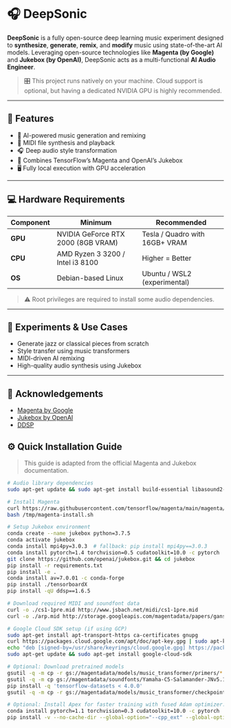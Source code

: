 # 🎧 DeepSonic

**DeepSonic** is a fully open-source deep learning music experiment designed to **synthesize**, **generate**, **remix**, and **modify** music using state-of-the-art AI models. Leveraging open-source technologies like **Magenta (by Google)** and **Jukebox (by OpenAI)**, DeepSonic acts as a multi-functional **AI Audio Engineer**.

> 🎛️ This project runs natively on your machine. Cloud support is optional, but having a dedicated NVIDIA GPU is highly recommended.

---

## 🚀 Features

- 🎼 AI-powered music generation and remixing
- 🎹 MIDI file synthesis and playback
- 🎧 Deep audio style transformation
- 🧠 Combines TensorFlow’s Magenta and OpenAI’s Jukebox
- 🖥️ Fully local execution with GPU acceleration

---

## 💻 Hardware Requirements

| Component | Minimum | Recommended |
|----------|---------|-------------|
| **GPU** | NVIDIA GeForce RTX 2000 (8GB VRAM) | Tesla / Quadro with 16GB+ VRAM |
| **CPU** | AMD Ryzen 3 3200 / Intel i3 8100 | Higher = Better |
| **OS** | Debian-based Linux | Ubuntu / WSL2 (experimental) |

> ⚠️ Root privileges are required to install some audio dependencies.

---

## 🧪 Experiments & Use Cases

- Generate jazz or classical pieces from scratch  
- Style transfer using music transformers  
- MIDI-driven AI remixing  
- High-quality audio synthesis using Jukebox  

---

## 🙏 Acknowledgements

- [Magenta by Google](https://github.com/magenta/magenta)  
- [Jukebox by OpenAI](https://github.com/openai/jukebox)  
- [DDSP](https://github.com/magenta/ddsp)  


## ⚙️ Quick Installation Guide

> This guide is adapted from the official Magenta and Jukebox documentation.

```bash
# Audio library dependencies
sudo apt-get update && sudo apt-get install build-essential libasound2-dev libjack-dev portaudio19-dev

# Install Magenta
curl https://raw.githubusercontent.com/tensorflow/magenta/main/magenta/tools/magenta-install.sh > /tmp/magenta-install.sh
bash /tmp/magenta-install.sh

# Setup Jukebox environment
conda create --name jukebox python=3.7.5
conda activate jukebox
conda install mpi4py=3.0.3  # fallback: pip install mpi4py==3.0.3
conda install pytorch=1.4 torchvision=0.5 cudatoolkit=10.0 -c pytorch
git clone https://github.com/openai/jukebox.git && cd jukebox
pip install -r requirements.txt
pip install -e .
conda install av=7.0.01 -c conda-forge 
pip install ./tensorboardX
pip install -qU ddsp==1.6.5

# Download required MIDI and soundfont data
curl -o ./cs1-1pre.mid http://www.jsbach.net/midi/cs1-1pre.mid
curl -o ./arp.mid http://storage.googleapis.com/magentadata/papers/gansynth/midi/arp.mid

# Google Cloud SDK setup (if using GCP)
sudo apt-get install apt-transport-https ca-certificates gnupg
curl https://packages.cloud.google.com/apt/doc/apt-key.gpg | sudo apt-key --keyring /usr/share/keyrings/cloud.google.gpg add -
echo "deb [signed-by=/usr/share/keyrings/cloud.google.gpg] https://packages.cloud.google.com/apt cloud-sdk main" | sudo tee /etc/apt/sources.list.d/google-cloud-sdk.list
sudo apt-get update && sudo apt-get install google-cloud-sdk

# Optional: Download pretrained models
gsutil -q -m cp -r gs://magentadata/models/music_transformer/primers/* ./DeepSonic/
gsutil -q -m cp gs://magentadata/soundfonts/Yamaha-C5-Salamander-JNv5.1.sf2 ./DeepSonic/
pip install -q 'tensorflow-datasets < 4.0.0'
gsutil -q -m cp -r gs://magentadata/models/music_transformer/checkpoints/* ./musictransformermodels/

# Optional: Install Apex for faster training with fused Adam optimizer:
conda install pytorch=1.1 torchvision=0.3 cudatoolkit=10.0 -c pytorch
pip install -v --no-cache-dir --global-option="--cpp_ext" --global-option="--cuda_ext" ./apex
